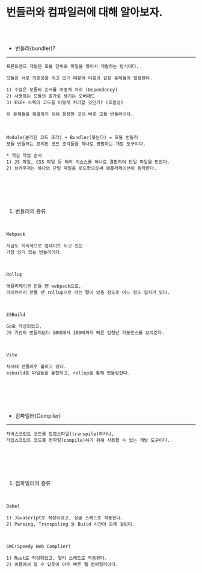 # 번들러와 컴파일러에 대해 알아보자.

<br />
<br />

* 번들러(bundler)?
---

```
프론트엔드 개발은 모듈 단위로 파일을 엮어서 개발하는 방식이다.

모듈은 서로 의존성을 띄고 있기 때문에 다음과 같은 문제들이 발생한다.

1) 수많은 모듈의 순서를 어떻게 처리 (Dependency)
2) 사용하는 모듈의 증가로 생기는 오버헤드
3) ES6+ 스펙의 코드를 어떻게 처리할 것인가? (호환성)

위 문제들을 해결하기 위해 등장한 것이 바로 모듈 번들러이다.
```

<br />

```
Module(분리된 코드 조각) + Bundler(묶는다) = 모듈 번들러
모듈 번들러는 분리된 코드 조각들을 하나로 병합하는 개발 도구이다.

* 핵심 작업 순서
1) JS 파일, CSS 파일 등 여러 리소스를 하나로 결합하여 단일 파일을 만든다.
2) 브라우저는 하나의 단일 파일을 로드함으로써 애플리케이션이 동작한다.
```

<br />
<br />
<br />
<br />

1. 번들러의 종류

<br />

`Webpack`

```
지금도 지속적으로 업데이트 되고 있는
가장 인기 있는 번들러이다.
```

<br />

`Rollup`

```
애플리케이션 만들 땐 webpack으로,
라이브러리 만들 땐 rollup으로 라는 말이 있을 정도로 어느 정도 입지가 있다.
```

<br />

`ESBuild`

```
Go로 작성되었고,
JS 기반의 번들러보다 10배에서 100배까지 빠른 엄청난 퍼포먼스를 보여준다.
```

<br />

`Vite`

```
차세대 번들러로 불리고 있다.
esbuild로 파일들을 통합하고, rollup을 통해 번들링한다.
```

<br />
<br />
<br />
<br />

* 컴파일러(Compiler)

---

```
자바스크립트 코드를 트랜스파일(transpile)하거나,
타입스크립트 코드를 컴파일(compile)하기 위해 사용할 수 있는 개발 도구이다.
```

<br />
<br />
<br />
<br />

1. 컴파일러의 종류

<br />

`Babel`

```
1) Javascript로 작성되었고, 싱글 스레드로 작동된다.
2) Parsing, Transpiling 등 Build 시간이 오래 걸린다.
```

<br />

`SWC(Speedy Web Complier)`

```
1) Rust로 작성되었고, 멀티 스레드로 작동된다.
2) 이름에서 알 수 있듯이 아주 빠른 웹 컴파일러이다.
```
